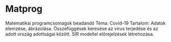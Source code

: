 # Matprog
Matematikai programcsomagok beadandó
Téma: Covid-19
Tartalom: Adatok elemzése, ábrázolása. Összefüggések keresése az vírus terjedése és az adott ország adottságai között. SIR modellel előrejelzések létrehozása.
